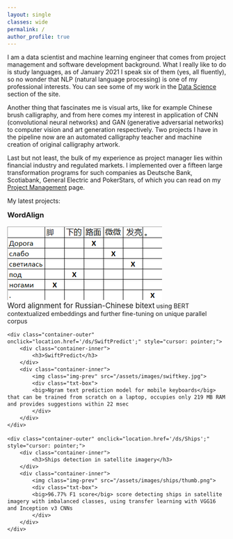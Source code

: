 ```yaml
---
layout: single	
classes: wide	
permalink: /    
author_profile: true
---
```


I am a data scientist and machine learning engineer that comes from project management and software development background. What I really like to do is study languages, as of January 2021 I speak six of them (yes, all fluently), so no wonder that NLP (natural language processing) is one of my professional interests. You can see some of my work in the [Data Science](/ds/overview) section of the site.

Another thing that fascinates me is visual arts, like for example Chinese brush calligraphy, and from here comes my interest in application of CNN (convolutional neural networks) and GAN (generative adversarial networks) to computer vision and art generation respectively. Two projects I have in the pipeline now are an automated calligraphy teacher and machine creation of original calligraphy artwork.

Last but not least, the bulk of my experience as project manager lies within financial industry and regulated markets. I implemented over a fifteen large transformation programs for such companies as Deutsche Bank, Scotiabank, General Electric and PokerStars, of which you can read on my [Project Management](/pm/overview) page.

My latest projects:
<style>
	h3 {
    margin-top: 0em;
</style>

<div class="container-list">
	<div class="container-outer" onclick="location.href='/ds/WordAlign';" style="cursor: pointer;">
		<div class="container-inner">
			<h3>WordAlign</h3>
		</div>
		<div class="container-inner">
			<img class="img-prev" src="/assets/images/wordalign/mapping.png">
			<div class="txt-box">
			<big>Word alignment for Russian-Chinese bitext</big> using BERT contextualized embeddings and further fine-tuning on unique parallel corpus
			</div>
		</div>
	</div>
	
	<div class="container-outer" onclick="location.href='/ds/SwiftPredict';" style="cursor: pointer;">
		<div class="container-inner">
			<h3>SwiftPredict</h3>
		</div>
		<div class="container-inner">
			<img class="img-prev" src="/assets/images/swiftkey.jpg">
			<div class="txt-box">
			<big>Ngram text prediction model for mobile keyboards</big> that can be trained from scratch on a laptop, occupies only 219 MB RAM and provides suggestions within 22 msec			
			</div>
		</div>
	</div>
	
	<div class="container-outer" onclick="location.href='/ds/Ships';" style="cursor: pointer;">
		<div class="container-inner">
			<h3>Ships detection in satellite imagery</h3>
		</div>
		<div class="container-inner">
			<img class="img-prev" src="/assets/images/ships/thumb.png">
			<div class="txt-box">
			<big>96.77% F1 score</big> score detecting ships in satellite imagery with imbalanced classes, using transfer learning with VGG16 and Inception v3 CNNs
			</div>
		</div>
	</div>
</div>
